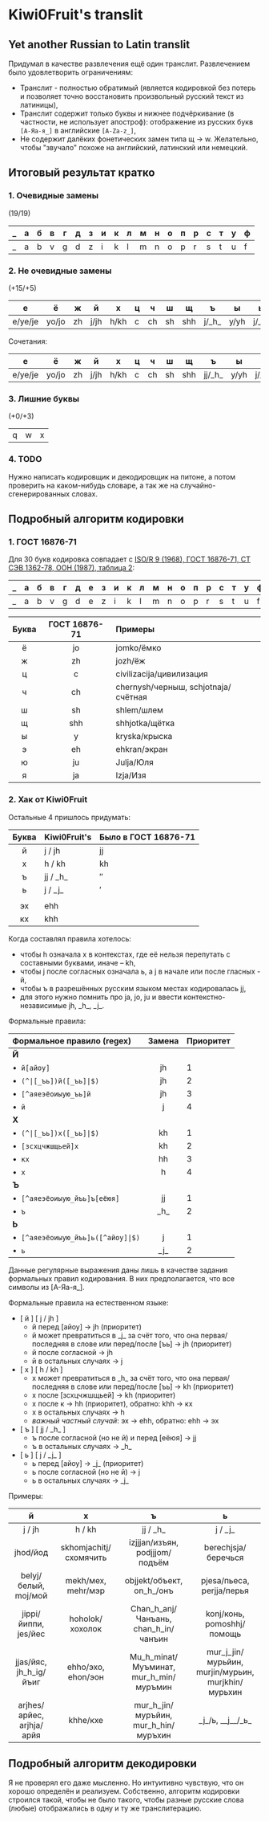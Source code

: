 # Kiwi0Fruit's translit

## Yet another Russian to Latin translit

Придумал в качестве развлечения ещё один транслит. Развлечением было удовлетворить ограничениям:

* Транслит - полностью обратимый (является кодировкой без потерь и позволяет точно восстановить произвольный русский текст из латиницы),
* Транслит содержит только буквы и нижнее подчёркивание (в частности, не использует апостроф): отображение из русских букв `[А-Яа-я_]` в английские `[A-Za-z_]`,
* Не содержит далёких фонетических замен типа щ → w. Желательно, чтобы "звучало" похоже на английский, латинский или немецкий.


## Итоговый результат кратко

### 1. Очевидные замены

(19/19)

|_|а|б|в|г|д|з|и|к|л|м|н|о|п|р|с|т|у|ф|
|-|-|-|-|-|-|-|-|-|-|-|-|-|-|-|-|-|-|-|
|_|a|b|v|g|d|z|i|k|l|m|n|o|p|r|s|t|u|f|

### 2. Не очевидные замены

(+15/+5)

|   е   |  ё  | ж | й  | х  |ц| ч | ш | щ |    ъ   | ы  |   ь   | э |  ю  |  я  |
|:-----:|:---:|:-:|:--:|:--:|-|:-:|:-:|:-:|:------:|:--:|:-----:|:-:|:---:|:---:|
|e/ye/je|yo/jo|zh |ј/jh|h/kh|c|ch |sh |shh|j/\_h\_ |y/yh|j/\_j\_|eh |yu/ju|ya/ja|

Сочетания:

|   е   |  ё  | ж | й  | х  |ц| ч | ш | щ |    ъ   | ы  |   ь   |[^аяеэёоиыую_йъь]ъ[еёяю]|ы[эоауиы]|ы[еёяю] | эх  | кх  |
|:-----:|:---:|:-:|:--:|:--:|-|:-:|:-:|:-:|:------:|:--:|:-----:|:----------------------:|:-------:|:------:|:---:|:---:|
|e/ye/je|yo/jo|zh |ј/jh|h/kh|c|ch |sh |shh|jj/\_h\_|y/yh|j/\_j\_|      [...]j[eoau]      | yh[...] |yj[eoau]| ehh | khh |

### 3. Лишние буквы

(+0/+3)

| | | |
|-|-|-|
|q|w|x|

### 4. TODO

Нужно написать кодировщик и декодировщик на питоне, а потом проверить на каком-нибудь словаре, а так же на случайно-сгенерированных словах.


## Подробный алгоритм кодировки

### 1. ГОСТ 16876-71

Для 30 букв кодировка совпадает с [ISO/R 9 (1968), ГОСТ 16876-71, СТ СЭВ 1362-78, ООН (1987), таблица 2](https://ru.wikipedia.org/wiki/%D0%A2%D1%80%D0%B0%D0%BD%D1%81%D0%BB%D0%B8%D1%82%D0%B5%D1%80%D0%B0%D1%86%D0%B8%D1%8F_%D1%80%D1%83%D1%81%D1%81%D0%BA%D0%BE%D0%B3%D0%BE_%D0%B0%D0%BB%D1%84%D0%B0%D0%B2%D0%B8%D1%82%D0%B0_%D0%BB%D0%B0%D1%82%D0%B8%D0%BD%D0%B8%D1%86%D0%B5%D0%B9#%D0%A1%D1%80%D0%B0%D0%B2%D0%BD%D0%B8%D1%82%D0%B5%D0%BB%D1%8C%D0%BD%D0%B0%D1%8F_%D1%82%D0%B0%D0%B1%D0%BB%D0%B8%D1%86%D0%B0_%D1%81%D0%B8%D1%81%D1%82%D0%B5%D0%BC_%D1%82%D1%80%D0%B0%D0%BD%D1%81%D0%BB%D0%B8%D1%82%D0%B5%D1%80%D0%B0%D1%86%D0%B8%D0%B8):

|_|а|б|в|г|д|е|з|и|к|л|м|н|о|п|р|с|т|у|ф|
|-|-|-|-|-|-|-|-|-|-|-|-|-|-|-|-|-|-|-|-|
|_|a|b|v|g|d|e|z|i|k|l|m|n|o|p|r|s|t|u|f|

| Буква | ГОСТ 16876-71 | Примеры                             |
|:-----:|:-------------:|:----------------------------------- |
|   ё   |      jo       | jomko/ёмко                          |
|   ж   |      zh       | jozh/ёж                             |
|   ц   |       c       | civilizacija/цивилизация            |
|   ч   |      ch       | chernysh/черныш, schjotnaja/счётная |
|   ш   |      sh       | shlem/шлем                          |
|   щ   |      shh      | shhjotka/щётка                      |
|   ы   |       y       | kryska/крыска                       |
|   э   |      eh       | ehkran/экран                        |
|   ю   |      ju       | Julja/Юля                           |
|   я   |      ja       | Izja/Изя                            |


### 2. Хак от Kiwi0Fruit

Остальные 4 пришлось придумать:

| Буква | Kiwi0Fruit's | Было в ГОСТ 16876-71 |
|:-----:|:------------ |:-------------------- |
|   й   | j / јh       | jj                   |
|   х   | h / kh       | kh                   |
|   ъ   | jj / \_h\_   | ″                    |
|   ь   | j / \_j\_    | ′                    |
|       |              |                      |
|  эх   | ehh          |                      |
|  кх   | khh          |                      |

Когда составлял правила хотелось:

* чтобы h означала х в контекстах, где её нельзя перепутать с составными буквами, иначе – kh,
* чтобы j после согласных означала ь, а j в начале или после гласных - й,
* чтобы ъ в разрешённых русским языком местах кодировалась jj,
* для этого нужно помнить про ja, jo, ju и ввести контекстно-независимые jh, \_h\_, \_j\_.

Формальные правила:

| Формальное правило (regex)                      | Замена | Приоритет |
|:----------------------------------------------- |:------:|:--------- |
| **Й**                                           |        |           |
| •  `й[айоу]`                                    |   jh   | 1         |
| •  <code>(^\|[_ъь])й([_ъь]\|\$)</code>          |   jh   | 2         |
| •  `[^аяеэёоиыую_ъь]й`                          |   jh   | 3         |
| •  `й`                                          |   j    | 4         |
| **Х**                                           |        |           |
| •  <code>(^\|[_ъь])х([_ъь]\|$)</code>           |   kh   | 1         |
| •  `[зсхцчжшщьей]х`                             |   kh   | 2         |
| •  `кх`                                         |   hh   | 3         |
| •  `х`                                          |   h    | 4         |
| **Ъ**                                           |        |           |
| •  `[^аяеэёоиыую_йъь]ъ[еёюя]`                   |   jj   | 1         |
| •  `ъ`                                          | \_h\_  | 2         |
| **Ь**                                           |        |           |
| •  <code>[^аяеэёоиыую_йъь]ь([^айоу]\|\$)</code> |   j    | 1         |
| •  `ь`                                          | \_j\_  | 2         |

Данные регулярные выражения даны лишь в качестве задания формальных правил кодирования. В них предполагается, что все символы из [А-Яа-я_].

Формальные правила на естественном языке:

* [ й ] [ ј / jh ]
    * й перед [айоу] → jh (приоритет)
    * й может превратиться в \_j\_ за счёт того, что она первая/последняя в слове или перед/после [ъь] → jh (приоритет)
    * й после согласной → jh
    * й в остальных случаях → j
* [ х ] [ h / kh ]
    * х может превратиться в \_h\_ за счёт того, что она первая/последняя в слове или перед/после [ъь] → kh (приоритет)
    * х после [зсхцчжшщьей] → kh (приоритет)
    * х после к → hh (приоритет), обратно: khh → кх
    * х в остальных случаях → h
    * *важный частный случай*: эх → ehh, обратно: ehh → эх
* [ ъ ] [ jj / \_h\_ ]
    * ъ после согласной (но не й) и перед [еёюя] → jj
    * ъ в остальных случаях → \_h\_
* [ ь ] [ j / \_j\_ ]
    * ь перед [айоу] → \_j\_ (приоритет)
    * ь после согласной (но не й) → j
    * ь в остальных случаях → \_j\_

Примеры:

|             й             |           х            |                   ъ                    |                         ь                          |
|:-------------------------:|:----------------------:|:--------------------------------------:|:--------------------------------------------------:|
|          ј / jh           |         h / kh         |               jj / \_h\_               |                     j / \_j\_                      |
|         jhod/йод          | skhomjachitj/схомячить |     izjjjan/изъян, podjjjom/подъём     |                berechjsja/беречься                 |
|   belyj/белый, moj/мой    |   mekh/мех, mehr/мэр   |       objjekt/объект, on_h_/онъ        |             pjesa/пьеса, perjja/перья              |
|   jippi/йиппи, jes/йес    |    hoholok/хохолок     |  Chan_h_anj/Чанъань, chan_h_in/чанъин  |             konj/конь, pomoshhj/помощь             |
|  jjas/йяс, jh_h_ig/йъиг   |   ehho/эхо, ehon/эон   | Mu_h_minat/Муъминат, mur_h_min/муръмин | mur_j_jin/мурьйин, murjin/мурьин, murjkhin/мурьхин |
| arjhes/арйес, аrjhja/арйя |        khhe/кхе        |  mur_h_jin/муръйин, mur_h_hin/муръхин  |              \_j\_/ь, \_\_j\_\_/\_ь\_              |


## Подробный алгоритм декодировки

Я не проверял его даже мысленно. Но интуитивно чувствую, что он хорошо определён и реализуем. Собственно, алгоритм кодировки строился такой, чтобы не было такого, чтобы разные русские слова (любые) отображались в одну и ту же транслитерацию.
